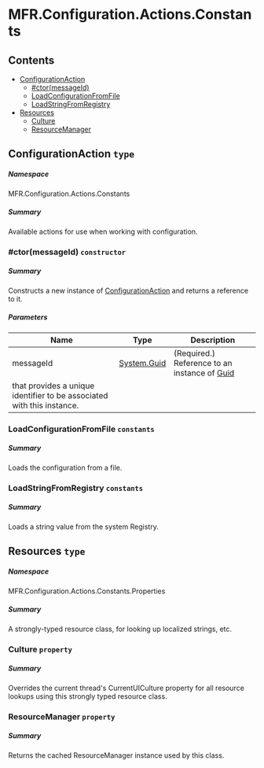 <a name='assembly'></a>
# MFR.Configuration.Actions.Constants

## Contents

- [ConfigurationAction](#T-MFR-Objects-Configuration-Actions-Constants-ConfigurationAction 'MFR.Configuration.Actions.Constants.ConfigurationAction')
  - [#ctor(messageId)](#M-MFR-Objects-Configuration-Actions-Constants-ConfigurationAction-#ctor-System-Guid- 'MFR.Configuration.Actions.Constants.ConfigurationAction.#ctor(System.Guid)')
  - [LoadConfigurationFromFile](#F-MFR-Objects-Configuration-Actions-Constants-ConfigurationAction-LoadConfigurationFromFile 'MFR.Configuration.Actions.Constants.ConfigurationAction.LoadConfigurationFromFile')
  - [LoadStringFromRegistry](#F-MFR-Objects-Configuration-Actions-Constants-ConfigurationAction-LoadStringFromRegistry 'MFR.Configuration.Actions.Constants.ConfigurationAction.LoadStringFromRegistry')
- [Resources](#T-MFR-Objects-Configuration-Actions-Constants-Properties-Resources 'MFR.Configuration.Actions.Constants.Properties.Resources')
  - [Culture](#P-MFR-Objects-Configuration-Actions-Constants-Properties-Resources-Culture 'MFR.Configuration.Actions.Constants.Properties.Resources.Culture')
  - [ResourceManager](#P-MFR-Objects-Configuration-Actions-Constants-Properties-Resources-ResourceManager 'MFR.Configuration.Actions.Constants.Properties.Resources.ResourceManager')

<a name='T-MFR-Objects-Configuration-Actions-Constants-ConfigurationAction'></a>
## ConfigurationAction `type`

##### Namespace

MFR.Configuration.Actions.Constants

##### Summary

Available actions for use when working with configuration.

<a name='M-MFR-Objects-Configuration-Actions-Constants-ConfigurationAction-#ctor-System-Guid-'></a>
### #ctor(messageId) `constructor`

##### Summary

Constructs a new instance of
[ConfigurationAction](#T-MFR-Objects-Configuration-Actions-Constants-ConfigurationAction 'MFR.Configuration.Actions.Constants.ConfigurationAction')
and returns a reference to it.

##### Parameters

| Name | Type | Description |
| ---- | ---- | ----------- |
| messageId | [System.Guid](http://msdn.microsoft.com/query/dev14.query?appId=Dev14IDEF1&l=EN-US&k=k:System.Guid 'System.Guid') | (Required.) Reference to an instance of [Guid](http://msdn.microsoft.com/query/dev14.query?appId=Dev14IDEF1&l=EN-US&k=k:System.Guid 'System.Guid')
that provides a unique identifier to be associated with this instance. |

<a name='F-MFR-Objects-Configuration-Actions-Constants-ConfigurationAction-LoadConfigurationFromFile'></a>
### LoadConfigurationFromFile `constants`

##### Summary

Loads the configuration from a file.

<a name='F-MFR-Objects-Configuration-Actions-Constants-ConfigurationAction-LoadStringFromRegistry'></a>
### LoadStringFromRegistry `constants`

##### Summary

Loads a string value from the system Registry.

<a name='T-MFR-Objects-Configuration-Actions-Constants-Properties-Resources'></a>
## Resources `type`

##### Namespace

MFR.Configuration.Actions.Constants.Properties

##### Summary

A strongly-typed resource class, for looking up localized strings, etc.

<a name='P-MFR-Objects-Configuration-Actions-Constants-Properties-Resources-Culture'></a>
### Culture `property`

##### Summary

Overrides the current thread's CurrentUICulture property for all
  resource lookups using this strongly typed resource class.

<a name='P-MFR-Objects-Configuration-Actions-Constants-Properties-Resources-ResourceManager'></a>
### ResourceManager `property`

##### Summary

Returns the cached ResourceManager instance used by this class.
